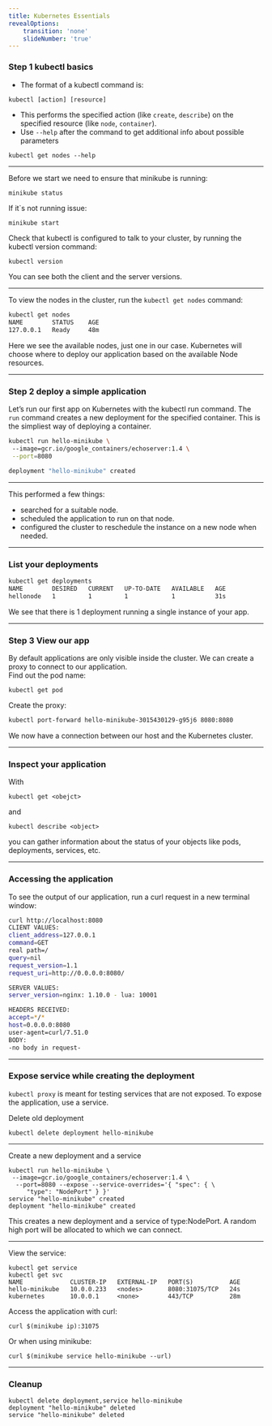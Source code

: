 ```yaml
---
title: Kubernetes Essentials
revealOptions:
    transition: 'none'
    slideNumber: 'true'
---
```


### Step 1 kubectl basics

* The format of a kubectl command is:
```
kubectl [action] [resource]
```
* This performs the specified action  (like `create`, `describe`) on the specified resource (like `node`, `container`).
* Use `--help` after the command to get additional info about possible parameters
```
kubectl get nodes --help
```

---

Before we start we need to ensure that minikube is running:
```
minikube status
```
If it`s not running issue:
```
minikube start
```

Check that kubectl is configured to talk to your cluster, by running the kubectl version command:
```bash
kubectl version
```

You can see both the client and the server versions.

---

To view the nodes in the cluster, run the `kubectl get nodes` command:
```bash
kubectl get nodes
NAME        STATUS    AGE
127.0.0.1   Ready     48m
```

Here we see the available nodes, just one in our case. Kubernetes will choose where to deploy our application based on the available Node resources.

---

### Step 2 deploy a simple application

Let’s run our first app on Kubernetes with the kubectl run command. The `run` command creates a new deployment for the specified container. This is the simpliest way of deploying a container.

```bash
kubectl run hello-minikube \  
 --image=gcr.io/google_containers/echoserver:1.4 \
 --port=8080

deployment "hello-minikube" created
```

---

This performed a few things:
* searched for a suitable node.
* scheduled the application to run on that node.
* configured the cluster to reschedule the instance on a new node when needed.

---

### List your deployments

```bash
kubectl get deployments
NAME        DESIRED   CURRENT   UP-TO-DATE   AVAILABLE   AGE
hellonode   1         1         1            1           31s
```

We see that there is 1 deployment running a single instance of your app.

---

### Step 3 View our app

By default applications are only visible inside the cluster. We can create a proxy to connect to our application.  
Find out the pod name:
```
kubectl get pod
```
Create the proxy:
```bash
kubectl port-forward hello-minikube-3015430129-g95j6 8080:8080
```
We now have a connection between our host and the Kubernetes cluster.

---

### Inspect your application

With
```
kubectl get <obejct>
```
and
```
kubectl describe <object>
```
you can gather information about the status of your objects like pods, deployments, services, etc.

---

### Accessing the application

To see the output of our application, run a curl request in a new terminal window:
```bash
curl http://localhost:8080
CLIENT VALUES:
client_address=127.0.0.1
command=GET
real path=/
query=nil
request_version=1.1
request_uri=http://0.0.0.0:8080/

SERVER VALUES:
server_version=nginx: 1.10.0 - lua: 10001

HEADERS RECEIVED:
accept=*/*
host=0.0.0.0:8080
user-agent=curl/7.51.0
BODY:
-no body in request-
```

---

### Expose service while creating the deployment

`kubectl proxy` is meant for testing services that are not exposed. To expose the application, use a service.

Delete old deployment
```
kubectl delete deployment hello-minikube
```

---

Create a new deployment and a service
```
kubectl run hello-minikube \
 --image=gcr.io/google_containers/echoserver:1.4 \
  --port=8080 --expose --service-overrides='{ "spec": { \
     "type": "NodePort" } }'
service "hello-minikube" created
deployment "hello-minikube" created
```
This creates a new deployment and a service of type:NodePort. A random high port will be allocated to which we can connect.

---

View the service:
```
kubectl get service
kubectl get svc
NAME             CLUSTER-IP   EXTERNAL-IP   PORT(S)          AGE
hello-minikube   10.0.0.233   <nodes>       8080:31075/TCP   24s
kubernetes       10.0.0.1     <none>        443/TCP          28m
```
Access the application with curl:
```
curl $(minikube ip):31075
```
Or when using minikube:
```
curl $(minikube service hello-minikube --url)
```

---

### Cleanup

```
kubectl delete deployment,service hello-minikube
deployment "hello-minikube" deleted
service "hello-minikube" deleted
```
